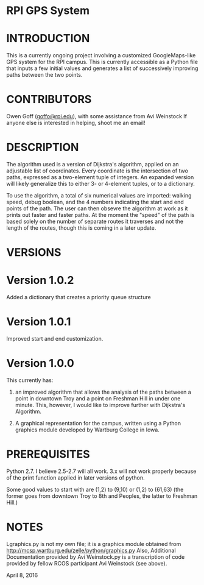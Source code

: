 # RPI GPS System

# INTRODUCTION

This is a currently ongoing project involving a customized GoogleMaps-like GPS system for the RPI campus. This is currently accessible as a Python file that inputs a few initial values and generates a list of successively improving paths between the two points.

# CONTRIBUTORS

Owen Goff (goffo@rpi.edu), with some assistance from Avi Weinstock 
If anyone else is interested in helping, shoot me an email!

# DESCRIPTION

The algorithm used is a version of Dijkstra's algorithm, applied on an adjustable list of coordinates. Every coordinate is the intersection of two paths, expressed as a two-element tuple of integers. An expanded version will likely generalize this to either 3- or 4-element tuples, or to a dictionary.

To use the algorithm, a total of six numerical values are imported: walking speed, debug boolean, and the 4 numbers indicating the start and end points of the path. The user can then obsevre the algorithm at work as it prints out faster and faster paths. At the moment the "speed" of the path is based solely on the number of separate routes it traverses and not the length of the routes, though this is coming in a later update. 

# VERSIONS

# Version 1.0.2
Added a dictionary that creates a priority queue structure

# Version 1.0.1
Improved start and end customization.

# Version 1.0.0

This currently has:
1) an improved algorithm that allows the analysis of the paths between a point in downtown Troy and a point on Freshman Hill in under one minute. This, however, I would like to improve further with Dijkstra's Algorithm.

2) A graphical representation for the campus, written using a Python graphics module developed by Wartburg College in Iowa.

# PREREQUISITES

Python 2.7. I believe 2.5-2.7 will all work. 3.x will not work properly because of the print function applied in later versions of python.

Some good values to start with are (1,2) to (9,10) or (1,2) to (61,63) (the former goes from downtown Troy to 8th and Peoples, the latter to Freshman Hill.)

# NOTES

Lgraphics.py is not my own file; it is a graphics module obtained from http://mcsp.wartburg.edu/zelle/python/graphics.py Also, Additional Documentation provided by Avi Weinstock.py is a transcription of code provided by fellow RCOS participant Avi Weinstock (see above).

April 8, 2016